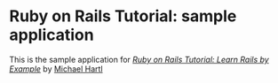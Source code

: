 # Ruby on Rails Tutorial: sample application

This is the sample application for
[*Ruby on Rails Tutorial: Learn Rails by Example*](http://railstutorial.org)
by [Michael Hartl](http:michaelhartl.com)

